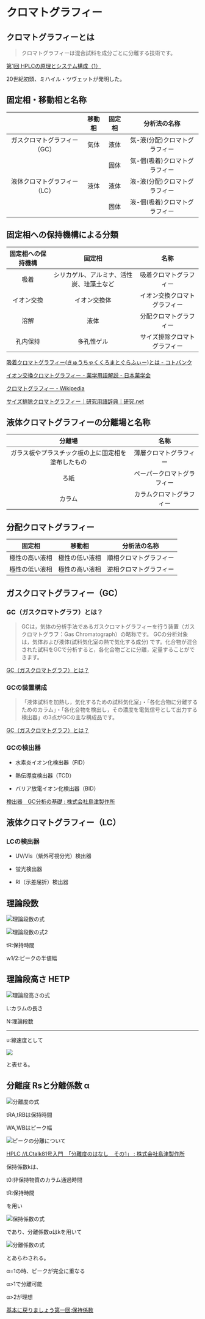 # クロマトグラフィー

## クロマトグラフィーとは

>クロマトグラフィーは混合試料を成分ごとに分離する技術です。

[第1回 HPLCの原理とシステム構成（1）](https://www.hitachi-hightech.com/hhs/products/tech/ana/lc/basic/lc_course1.html)

20世紀初頭、ミハイル・ツヴェットが発明した。

## 固定相・移動相と名称

||移動相|固定相|分析法の名称|
|:--:|:----:|:---:|:---:|
|ガスクロマトグラフィー（GC）|気体|液体|気-液(分配)クロマトグラフィー|
|||固体|気-個(吸着)クロマトグラフィー|
|液体クロマトグラフィー（LC）|液体|液体|液-液(分配)クロマトグラフィー|
|||固体|液-個(吸着)クロマトグラフィー|

## 固定相への保持機構による分類

|固定相への保持機構|固定相|名称|
|:-:|:-:|:-:|
|吸着|シリカゲル、アルミナ、活性炭、珪藻土など|吸着クロマトグラフィー|
|イオン交換|イオン交換体|イオン交換クロマトグラフィー|
|溶解|液体|分配クロマトグラフィー|
|孔内保持|多孔性ゲル|サイズ排除クロマトグラフィー|

[吸着クロマトグラフィー(きゅうちゃくくろまとぐらふぃー)とは - コトバンク](https://kotobank.jp/word/%E5%90%B8%E7%9D%80%E3%82%AF%E3%83%AD%E3%83%9E%E3%83%88%E3%82%B0%E3%83%A9%E3%83%95%E3%82%A3%E3%83%BC-1300394)

[イオン交換クロマトグラフィー - 薬学用語解説 - 日本薬学会](https://www.pharm.or.jp/dictionary/wiki.cgi?%E3%82%A4%E3%82%AA%E3%83%B3%E4%BA%A4%E6%8F%9B%E3%82%AF%E3%83%AD%E3%83%9E%E3%83%88%E3%82%B0%E3%83%A9%E3%83%95%E3%82%A3%E3%83%BC)

[クロマトグラフィー - Wikipedia](https://ja.wikipedia.org/wiki/%E3%82%AF%E3%83%AD%E3%83%9E%E3%83%88%E3%82%B0%E3%83%A9%E3%83%95%E3%82%A3%E3%83%BC)

[サイズ排除クロマトグラフィー｜研究用語辞典｜研究.net](http://www.kenq.net/dic/38.html)

## 液体クロマトグラフィーの分離場と名称

|分離場|名称|
|:-:|:-:|
|ガラス板やプラスチック板の上に固定相を塗布したもの|薄層クロマトグラフィー|
|ろ紙|ペーパークロマトグラフィー|
|カラム|カラムクロマトグラフィー|

## 分配クロマトグラフィー

|固定相|移動相|分析法の名称|
|:--:|:----:|:---:|
|極性の高い液相|極性の低い液相|順相クロマトグラフィー|
|極性の低い液相|極性の高い液相|逆相クロマトグラフィー|

## ガスクロマトグラフィー（GC）

### GC（ガスクロマトグラフ）とは？

>GCは，気体の分析手法であるガスクロマトグラフィーを行う装置（ガスクロマトグラフ：Gas Chromatograph）の略称です。
>GCの分析対象は，気体および液体(試料気化室の熱で気化する成分) です。化合物が混合された試料をGCで分析すると，各化合物ごとに分離，定量することができます。

[GC（ガスクロマトグラフ）とは？](https://www.an.shimadzu.co.jp/gc/support/faq/fundamentals/gas_chromatography.htm)

### GCの装置構成

>「液体試料を加熱し，気化するための試料気化室」・「各化合物に分離するためのカラム」・「各化合物を検出し，その濃度を電気信号として出力する検出器」の3点がGCの主な構成品です。

[GC（ガスクロマトグラフ）とは？](https://www.an.shimadzu.co.jp/gc/support/faq/fundamentals/gas_chromatography.htm)

### GCの検出器

* 水素炎イオン化検出器（FID）

* 熱伝導度検出器（TCD）

* バリア放電イオン化検出器（BID）

[検出器　GC分析の基礎 : 株式会社島津製作所](https://www.an.shimadzu.co.jp/gc/support/faq/fundamentals/detector.htm)

## 液体クロマトグラフィー（LC）

### LCの検出器

* UV/Vis（紫外可視分光）検出器

* 蛍光検出器

* RI（示差屈折）検出器

## 理論段数

![理論段数の式](./img/texclip20191201182010.png)

![理論段数の式2](./img/texclip20191202055435.png)

tR:保持時間

w1/2:ピークの半値幅

## 理論段高さ HETP

![理論段高さの式](./img/texclip20191202054931.png)

L:カラムの長さ

N:理論段数

---

u:線速度として

![](./img/texclip20191202060547.png)

と表せる。

## 分離度 Rsと分離係数 α

![分離度の式](./img/texclip20191202050452.png)

tRA,tRBは保持時間

WA,WBはピーク幅

![ピークの分離について](./img/texclip20191202051331.png)

[HPLC //LCtalk81号入門　「分離度のはなし　その1」 : 株式会社島津製作所](https://www.an.shimadzu.co.jp/hplc/support/lib/lctalk/81/81intro.htm)

保持係数kは、

t0:非保持物質のカラム通過時間

tR:保持時間

を用い

![保持係数の式](./img/texclip20191202053622.png)

であり、分離係数αはkを用いて

![分離係数の式](./img/texclip20191202053813.png)

とあらわされる。

α=1の時、ピークが完全に重なる

α>1で分離可能

α>2が理想

[基本に戻りましょう第一回:保持係数](https://blog.sepscience.com/japan/%E5%9F%BA%E6%9C%AC%E3%81%AB%E6%88%BB%E3%82%8A%E3%81%BE%E3%81%97%E3%82%87%E3%81%86%E7%AC%AC%E4%B8%80%E5%9B%9E%E4%BF%9D%E6%8C%81%E4%BF%82%E6%95%B0)
